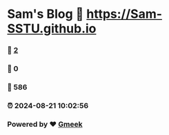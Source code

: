 # Sam's Blog :link: https://Sam-SSTU.github.io 
### :page_facing_up: [2](https://Sam-SSTU.github.io/tag.html) 
### :speech_balloon: 0 
### :hibiscus: 586 
### :alarm_clock: 2024-08-21 10:02:56 
### Powered by :heart: [Gmeek](https://github.com/Meekdai/Gmeek)

